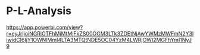 # P-L-Analysis
https://app.powerbi.com/view?r=eyJrIjoiNGRiOTFhMjMtMjFkZS00OGM3LTk3ZDEtNjAwYWMzMWFmN2Y3IiwidCI6IjY1OWNlMmI4LTA3MTQtNDE5OC04YzM4LWRjOWI2MGFhYmI1NyJ9
